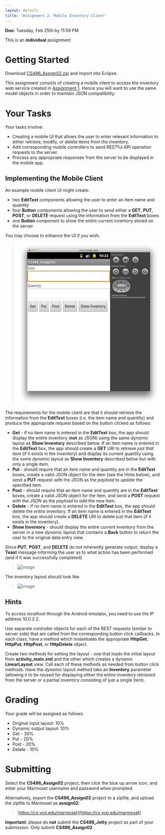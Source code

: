 ```yaml
---
layout: default
title: "Assignment 2: Mobile Inventory Client"
---
```


**Due:** Tuesday, Feb 25th by 11:59 PM

This is an **individual** assignment

Getting Started
===============

Download [CS496\_Assign02.zip](CS496_Assign02.zip) and import into Eclipse. 

This assignment consists of creating a mobile client to access the inventory web service created in [Assignment 1](assign01.html). Hence you will want to use the same model objects in order to maintain JSON compatibility.

Your Tasks
==========

Your tasks involve:

-    Creating a mobile UI that allows the user to enter relevant information to either retrieve, modify, or delete items from the inventory.
-    Add corresponding mobile controllers to send RESTful API operation requests to the server.
-    Process any appropriate responses from the server to be displayed in the mobile app.

Implementing the Mobile Client
------------------------------

An example mobile client UI might create:

-   two **EditText** components allowing the user to enter an item name and quantity
-   four **Button** components allowing the user to send either a **GET**, **PUT**, **POST**, or **DELETE** request using the information from the **EditText** boxes
-   one **Button** component to show the entire current inventory stored on the server

You may choose to enhance the UI if you wish.

> ![image](images/assign02/defaultLayout.png)

The requirements for the mobile client are that it should retrieve the information from the **EditText** boxes (i.e. the item name and quantity) and produce the appropriate request based on the button clicked as follows:

-   **Get** - if no item name is entered in the **EditText** box, the app should display the entire inventory (**not** as JSON) using the same *dynamic* layout as **Show Inventory** described below. If an item name is entered in the **EditText** box, the app should create a **GET** URI to retrieve *just that item* (if it exists in the inventory) and display its current quantity using the same *dynamic* layout as **Show Inventory** described below but with only a single item.
-   **Put** - should require that an item name and quantity are in the **EditText** boxes, create a valid JSON object for the item (see the Hints below), and send a **PUT** request with the JSON as the *payload* to *update* the specified item.
-   **Post** - should require that an item name and quantity are in the **EditText** boxes, create a valid JSON object for the item, and send a **POST** request with the JSON as the *payload* to *add* the new item.
-   **Delete** - if no item name is entered in the **EditText** box, the app should delete the *entire* inventory. If an item name is entered in the **EditText** box, the app should create a **DELETE** URI to delete just that item (if it exists in the inventory).
-   **Show Inventory** - should display the entire current inventory from the server in a new *dynamic* layout that contains a **Back** button to return the user to the original data entry view.

Since **PUT**, **POST**, and **DELETE** do not inherently generate output, display a **Toast** message informing the user as to what action has been performed (and if it was successfully completed)

> ![image](images/assign2/defaultOutput.png)

The inventory layout should look like

> ![image](images/assign2/inventoryOutput.png)

Hints
-----

To access *localhost* through the Android emulator, you need to use the IP address 10.0.2.2.

Use separate controller objects for each of the REST requests (similar to server side) that are called from the corresponding button click callbacks. In each class, have a method which instantiates the appropriate **HttpGet**, **HttpPut**, **HttpPost**, or **HttpDelete** object.

Create two methods for setting the layout - one that loads the initial layout from **activity_main.xml** and the other which creates a dynamic **LinearLayout** view. Call each of these methods as needed from button click methods. Have the *dynamic* layout method take an **Inventory** parameter (allowing it to be reused for displaying either the entire inventory retrieved from the server or a partial inventory consisting of just a single item).

Grading
=======

Your grade will be assigned as follows:

-   Original input layout: 10%
-   Dynamic output layout: 10%
-   Get - 30%
-   Put - 20%
-   Post - 20%
-   Delete - 10%

Submitting
==========

Select the **CS496\_Assign02** project, then click the blue up arrow icon, and enter your Marmoset username and password when prompted.

Alternatively, export the **CS496\_Assign02** project to a zipfile, and upload the zipfile to Marmoset as **assign02**:

> [https://cs.ycp.edu/marmoset](https://cs.ycp.edu/marmoset)

<div class="callout">
<b>Important</b>: please do <b>not</b> submit the <b>CS496_Jetty</b> project as part of your submission.  Only submit <b>CS496_Assign02</b>.
</div>

<!-- vim:set wrap: ­-->
<!-- vim:set linebreak: -->
<!-- vim:set nolist: -->

